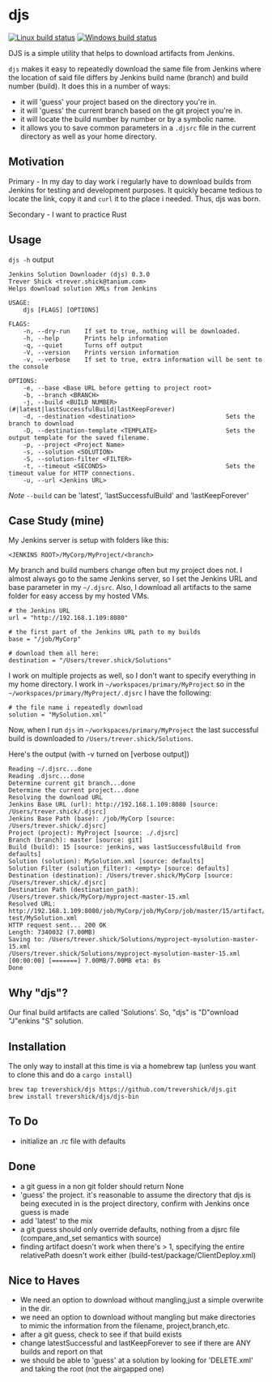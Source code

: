 # djs

[![Linux build status](https://travis-ci.org/trevershick/djs.svg?branch=master)](https://travis-ci.org/trevershick/djs)
[![Windows build status](https://ci.appveyor.com/api/projects/status/github/trevershick/djs?branch=master&svg=true)](https://ci.appveyor.com/project/trevershick/djs)

DJS is a simple utility that helps to download artifacts from Jenkins.

```djs``` makes it easy to repeatedly download the same file from Jenkins where the location of said file differs by Jenkins build name (branch) and build number (build).  It does this in a number of ways:
* it will 'guess' your project based on the directory you're in.
* it will 'guess' the current branch based on the git project you're in.
* it will locate the build number by number or by a symbolic name.
* it allows you to save common parameters in a ```.djsrc``` file in the current directory as well as your home directory.


Motivation
----
Primary - In my day to day work i regularly have to download builds from Jenkins for testing and development purposes.  It quickly became tedious to locate the link, copy it and ```curl``` it to the place i needed.  Thus, djs was born.

Secondary - I want to practice Rust



Usage
----
```djs -h``` output

```
Jenkins Solution Downloader (djs) 0.3.0
Trever Shick <trever.shick@tanium.com>
Helps download solution XMLs from Jenkins

USAGE:
    djs [FLAGS] [OPTIONS]

FLAGS:
    -n, --dry-run    If set to true, nothing will be downloaded.
    -h, --help       Prints help information
    -q, --quiet      Turns off output
    -V, --version    Prints version information
    -v, --verbose    If set to true, extra information will be sent to the console

OPTIONS:
    -e, --base <Base URL before getting to project root>    
    -b, --branch <BRANCH>                                   
    -j, --build <BUILD NUMBER>                              (#|latest|lastSuccessfulBuild|lastKeepForever)
    -d, --destination <destination>                         Sets the branch to download
    -D, --destination-template <TEMPLATE>                   Sets the output template for the saved filename.
    -p, --project <Project Name>                            
    -s, --solution <SOLUTION>                               
    -S, --solution-filter <FILTER>                          
    -t, --timeout <SECONDS>                                 Sets the timeout value for HTTP connections.
    -u, --url <Jenkins URL>                                 
```

*Note*
```--build``` can be 'latest', 'lastSuccessfulBuild' and 'lastKeepForever'



Case Study (mine)
----
My Jenkins server is setup with folders like this:

```
<JENKINS ROOT>/MyCorp/MyProject/<branch>
```

My branch and build numbers change often but my project does not.  I almost always go to the same Jenkins server, so I set the Jenkins URL and base parameter in my ```~/.djsrc```.  Also, I download all artifacts to the same folder for easy access by my hosted VMs.

```
# the Jenkins URL
url = "http://192.168.1.109:8080"

# the first part of the Jenkins URL path to my builds
base = "/job/MyCorp"

# download them all here:
destination = "/Users/trever.shick/Solutions"
```

I work on multiple projects as well, so I don't want to specify everything in my home directory.  I work in ```~/workspaces/primary/MyProject``` so in the ```~/workspaces/primary/MyProject/.djsrc``` I have the following:

```
# the file name i repeatedly download
solution = "MySolution.xml"
```

Now, when I run ```djs``` in ```~/workspaces/primary/MyProject``` the last successful build is downloaded to ```/Users/trever.shick/Solutions```.

Here's the output (with -v turned on [verbose output])

```
Reading ~/.djsrc...done
Reading .djsrc...done
Determine current git branch...done
Determine the current project...done
Resolving the download URL
Jenkins Base URL (url): http://192.168.1.109:8080 [source: /Users/trever.shick/.djsrc]
Jenkins Base Path (base): /job/MyCorp [source: /Users/trever.shick/.djsrc]
Project (project): MyProject [source: ./.djsrc]
Branch (branch): master [source: git]
Build (build): 15 [source: jenkins, was lastSuccessfulBuild from defaults]
Solution (solution): MySolution.xml [source: defaults]
Solution Filter (solution_filter): <empty> [source: defaults]
Destination (destination): /Users/trever.shick/MyCorp [source: /Users/trever.shick/.djsrc]
Destination Path (destination_path): /Users/trever.shick/MyCorp/myproject-master-15.xml
Resolved URL: http://192.168.1.109:8080/job/MyCorp/job/MyCorp/job/master/15/artifact/build-test/MySolution.xml
HTTP request sent... 200 OK
Length: 7340032 (7.00MB)
Saving to: /Users/trever.shick/Solutions/myproject-mysolution-master-15.xml
/Users/trever.shick/Solutions/myproject-mysolution-master-15.xml   [00:00:00] [=======] 7.00MB/7.00MB eta: 0s
Done
```

Why "djs"?
----
Our final build artifacts are called 'Solutions'.  So, "djs" is "D"ownload "J"enkins "S" solution.


Installation
----

The only way to install at this time is via a homebrew tap (unless you want to clone this and do a ```cargo install```)

```
brew tap trevershick/djs https://github.com/trevershick/djs.git
brew install trevershick/djs/djs-bin
```

To Do
----
* initialize an .rc file with defaults

Done
----
* a git guess in a non git folder should return None
* 'guess' the project. it's reasonable to assume the directory that djs is being executed in is the project directory, confirm with Jenkins once guess is made
* add 'latest' to the mix
* a git guess should only override defaults, nothing from a djsrc file (compare_and_set semantics with source)
* finding artifact doesn't work when there's > 1, specifying the entire relativePath doesn't work either (build-test/package/ClientDeploy.xml)


Nice to Haves
----
* We need an option to download without mangling,just a simple overwrite in the dir.
* we need an option to download without mangling but make directories to mimic the information from the filename, project,branch,etc.
* after a git guess, check to see if that build exists
* change latestSuccessful and lastKeepForever to see if there are ANY builds and report on that
* we should be able to 'guess' at a solution by looking for 'DELETE.xml' and taking the root (not the airgapped one)

